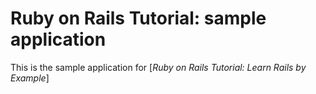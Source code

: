 # Ruby on Rails Tutorial: sample application

This is the sample application for 
[*Ruby on Rails Tutorial: Learn Rails by Example*]


